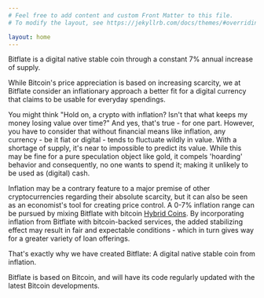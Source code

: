 ```yaml
---
# Feel free to add content and custom Front Matter to this file.
# To modify the layout, see https://jekyllrb.com/docs/themes/#overriding-theme-defaults

layout: home
---
```


Bitflate is a digital native stable coin through a constant 7% annual increase of supply.

While Bitcoin's price appreciation is based on increasing scarcity, we at Bitflate consider an inflationary approach a better fit for a digital currency that claims to be usable for everyday spendings.

You might think "Hold on, a crypto with inflation? Isn't that what keeps my money losing value over time?" And yes, that's true - for one part. However, you have to consider that without financial means like inflation, any currency - be it fiat or digital - tends to fluctuate wildly in value. With a shortage of supply, it's near to impossible to predict its value. While this may be fine for a pure speculation object like gold, it compels 'hoarding' behavior and consequently, no one wants to spend it; making it unlikely to be used as (digital) cash.

Inflation may be a contrary feature to a major premise of other cryptocurrencies regarding their absolute scarcity, but it can also be seen as an economist's tool for creating price control. A 0-7% inflation range can be pursued by mixing Bitflate with bitcoin [Hybrid Coins](https://bitflate.org/post/2020/07/17/hybrid-coins.html). By incorporating inflation from Bitflate with bitcoin-backed services, the added stabilizing effect may result in fair and expectable conditions - which in turn gives way for a greater variety of loan offerings.

That's exactly why we have created Bitflate: A digital native stable coin from inflation.

Bitflate is based on Bitcoin, and will have its code regularly updated with the latest Bitcoin developments.
